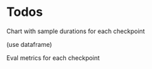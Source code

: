 # Todos

Chart with sample durations for each checkpoint

(use dataframe)

Eval metrics for each checkpoint
